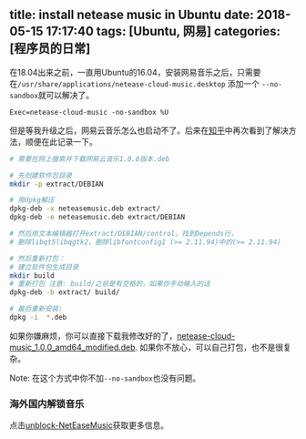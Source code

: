 title: install netease music in Ubuntu
date: 2018-05-15 17:17:40
tags: [Ubuntu, 网易]
categories: [程序员的日常]
---
在18.04出来之前，一直用Ubuntu的16.04，安装网易音乐之后，只需要在`/usr/share/applications/netease-cloud-music.desktop` 添加一个 `--no-sandbox`就可以解决了。
```
Exec=netease-cloud-music -no-sandbox %U
```
<!-- more -->
但是等我升级之后，网易云音乐怎么也启动不了。后来在[知乎](https://www.zhihu.com/question/268165660/answer/377142494)中再次看到了解决方法，顺便在此记录一下。

```bash
# 需要在网上搜索并下载网易云音乐1.0.0版本.deb

# 先创建软件包目录
mkdir -p extract/DEBIAN

# 用dpkg解压
dpkg-deb -x neteasemusic.deb extract/
dpkg-deb -e neteasemusic.deb extract/DEBIAN

# 然后用文本编辑器打开extract/DEBIAN/control，找到Depends行，
# 删除libqt5libqgtk2，删除libfontconfig1 (>= 2.11.94)中的(>= 2.11.94)

# 然后重新打包：
# 建立软件包生成目录
mkdir build
# 重新打包 注意: build/之前是有空格的，如果你手动输入的话
dpkg-deb -b extract/ build/

# 最后重新安装:
dpkg -i  *.deb

```
如果你嫌麻烦，你可以直接下载我修改好的了，[netease-cloud-music_1.0.0_amd64_modified.deb](/file/netease-cloud-music_1.0.0_amd64_modified.deb). 如果你不放心，可以自己打包，也不是很复杂。

Note: 在这个方式中你不加`--no-sandbox`也没有问题。


### 海外国内解锁音乐
点击[unblock-NetEaseMusic](https://github.com/fengjueming/unblock-NetEaseMusic)获取更多信息。